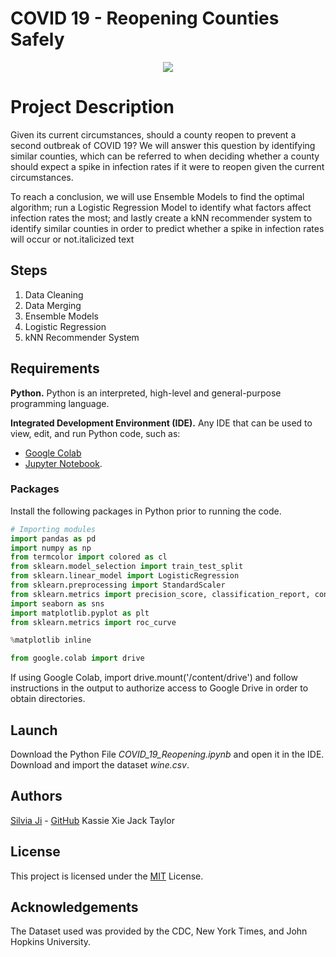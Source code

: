 # COVID 19 - Reopening Counties Safely
<p align="center">
  <img width="auto" height="auto" src="https://californiahealthline.org/wp-content/uploads/sites/3/2020/06/bernardcovid19-01.jpg?w=1024">
</p>

# Project Description

Given its current circumstances, should a county reopen to prevent a second outbreak of COVID 19? We will answer this question by identifying similar counties, which can be referred to when deciding whether a county should expect a spike in infection rates if it were to reopen given the current circumstances.

To reach a conclusion, we will use Ensemble Models to find the optimal algorithm; run a Logistic Regression Model to identify what factors affect infection rates the most; and lastly create a kNN recommender system to identify similar counties in order to predict whether a spike in infection rates will occur or not.italicized text


## Steps

 1. Data Cleaning
 2. Data Merging
 3. Ensemble Models
 4. Logistic Regression
 5. kNN Recommender System

## Requirements

**Python.** Python is an interpreted, high-level and general-purpose programming language. 

**Integrated Development Environment (IDE).** Any IDE that can be used to view, edit, and run Python code, such as:
- [Google Colab](https://colab.research.google.com/notebooks/intro.ipynb#recent=true)
- [Jupyter Notebook](https://jupyter.org/).


### Packages 
Install the following packages in Python prior to running the code.
```python
# Importing modules
import pandas as pd
import numpy as np
from termcolor import colored as cl
from sklearn.model_selection import train_test_split
from sklearn.linear_model import LogisticRegression
from sklearn.preprocessing import StandardScaler
from sklearn.metrics import precision_score, classification_report, confusion_matrix, roc_auc_score, log_loss, jaccard_similarity_score as jss 
import seaborn as sns
import matplotlib.pyplot as plt
from sklearn.metrics import roc_curve

%matplotlib inline

from google.colab import drive
```

If using Google Colab, import drive.mount('/content/drive') and follow instructions in the output to authorize access to Google Drive in order to obtain directories.


## Launch
Download the Python File *COVID_19_Reopening.ipynb* and open it in the IDE. Download and import the dataset *wine.csv*. 


## Authors

[Silvia Ji](https://www.linkedin.com/in/silviaji/) - [GitHub](github.com/jisilvia)
Kassie Xie
Jack Taylor


## License
This project is licensed under the [MIT](https://choosealicense.com/licenses/mit/) License.

## Acknowledgements

The Dataset used was provided by the CDC, New York Times, and John Hopkins University.
